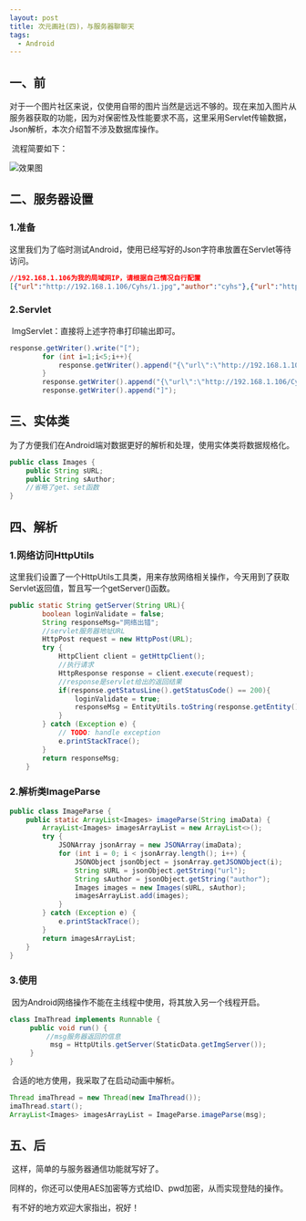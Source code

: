 ```yaml
---
layout: post
title: 次元画社(四)，与服务器聊聊天
tags:
  - Android
---
```


## 一、前

​	对于一个图片社区来说，仅使用自带的图片当然是远远不够的。现在来加入图片从服务器获取的功能，因为对保密性及性能要求不高，这里采用Servlet传输数据，Json解析，本次介绍暂不涉及数据库操作。

​	流程简要如下：

![效果图](https://raw.githubusercontent.com/ztygalaxy/ztygalaxy.github.io/master/assets/img/thumbnails/cyhs_server.png)

## 二、服务器设置

### 1.准备

​	这里我们为了临时测试Android，使用已经写好的Json字符串放置在Servlet等待访问。

```json
//192.168.1.106为我的局域网IP，请根据自己情况自行配置
[{"url":"http://192.168.1.106/Cyhs/1.jpg","author":"cyhs"},{"url":"http://192.168.1.106/Cyhs/2.jpg","author":"cyhs"},{"url":"http://192.168.1.106/Cyhs/3.jpg","author":"cyhs"},{"url":"http://192.168.1.106/Cyhs/4.jpg","author":"cyhs"},{"url":"http://192.168.1.106/Cyhs/5.jpg","author":"cyhs"}]
```

### 2.Servlet

​	ImgServlet：直接将上述字符串打印输出即可。

~~~ java
response.getWriter().write("[");
		for (int i=1;i<5;i++){
			response.getWriter().append("{\"url\":\"http://192.168.1.106/Cyhs/"+i+".jpg\","+"\"author\":\"cyhs\"},");
		}
		response.getWriter().append("{\"url\":\"http://192.168.1.106/Cyhs/"+4+".jpg\","+"\"author\":\"cyhs\"}");
		response.getWriter().append("]");
~~~

## 三、实体类

​	为了方便我们在Android端对数据更好的解析和处理，使用实体类将数据规格化。

~~~ java
public class Images {
    public String sURL;
    public String sAuthor;
    //省略了get、set函数
}
~~~

## 四、解析

### 1.网络访问HttpUtils

​	这里我们设置了一个HttpUtils工具类，用来存放网络相关操作，今天用到了获取Servlet返回值，暂且写一个getServer()函数。

~~~ java
public static String getServer(String URL){
        boolean loginValidate = false;
        String responseMsg="网络出错";
        //servlet服务器地址URL
        HttpPost request = new HttpPost(URL);
        try {
            HttpClient client = getHttpClient();
            //执行请求
            HttpResponse response = client.execute(request);
            //response是servlet给出的返回结果
            if(response.getStatusLine().getStatusCode() == 200){
                loginValidate = true;
                responseMsg = EntityUtils.toString(response.getEntity());
            }
        } catch (Exception e) {
            // TODO: handle exception
            e.printStackTrace();
        }
        return responseMsg;
    }
~~~

### 2.解析类ImageParse

~~~ java
public class ImageParse {
    public static ArrayList<Images> imageParse(String imaData) {
        ArrayList<Images> imagesArrayList = new ArrayList<>();
        try {
            JSONArray jsonArray = new JSONArray(imaData);
            for (int i = 0; i < jsonArray.length(); i++) {
                JSONObject jsonObject = jsonArray.getJSONObject(i);
                String sURL = jsonObject.getString("url");
                String sAuthor = jsonObject.getString("author");
                Images images = new Images(sURL, sAuthor);
                imagesArrayList.add(images);
            }
        } catch (Exception e) {
            e.printStackTrace();
        }
        return imagesArrayList;
    }
}
~~~

### 3.使用

​	因为Android网络操作不能在主线程中使用，将其放入另一个线程开启。

~~~ java
class ImaThread implements Runnable {
     public void run() {
         //msg服务器返回的信息
          msg = HttpUtils.getServer(StaticData.getImgServer());
     }
}
~~~

​	合适的地方使用，我采取了在启动动画中解析。

~~~ java
Thread imaThread = new Thread(new ImaThread());
imaThread.start();
ArrayList<Images> imagesArrayList = ImageParse.imageParse(msg);
~~~

## 五、后

​	这样，简单的与服务器通信功能就写好了。

​	同样的，你还可以使用AES加密等方式给ID、pwd加密，从而实现登陆的操作。

​	有不好的地方欢迎大家指出，祝好！
